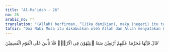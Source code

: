 ```yaml
---
title: "Al-Ma'idah - 26"
no: 26
arabic_no: ٢٦
translation: "(Allah) berfirman, “(Jika demikian), maka (negeri) itu terlarang buat mereka selama empat puluh tahun, (selama itu) mereka akan mengembara kebingungan di bumi. Maka janganlah eng-kau (Musa) bersedih hati (memikirkan nasib) orang-orang yang fasik itu.”"
tafsir: "Doa Nabi Musa itu dikabulkan oleh Allah dan Allah menyatakan bahwa sesungguhnya tanah suci itu diharamkan bagi mereka selama empat puluh tahun. Karena kedurhakaan itu, mereka tidak dapat memasuki tanah suci dan tidak dapat mendiaminya selama empat puluh tahun. Selama masa itu mereka selalu berada dalam keadaan kebingungan, tidak mengetahui arah dan tujuan. Sesudah itu Allah menganjurkan kepada Nabi Musa agar tidak merasa sedih atas musibah/siksa yang menimpa kaumnya yang fasik itu, karena bagi mereka akan merupakan pelajaran dan pengalaman.\n\nMenurut pendapat kebanyakan ahli tafsir, bahwa Nabi Musa dan Nabi Harun berada di padang gurun bersama-sama kaum Bani lsrail, tetapi padang itu bagi Nabi Musa dan Nabi Harun merupakan tempat istirahat dan menambah ketinggian derajat mereka. Sedangkan bagi kaum Yahudi yang ingkar itu merupakan siksaan yang sangat berat. Setelah selesai peristiwa di padang pasir Paran yang tandus Nabi Musa dan Nabi Harun wafat. Kemurnian fitrah orang-orang Bani Israil itu telah dirusak oleh kesesatan, perbudakan, penindasan dan paksaan raja-raja Mesir, hingga mereka sesat, pengecut, dan penakut. Hal itu telah mendarah daging pada diri mereka. Karenanya pada waktu Musa a.s. membawa mereka ke arah kebenaran, keberanian dan kebahagiaan, mereka tetap bersifat pengecut."
---
```


قَالَ فَاِنَّهَا مُحَرَّمَةٌ عَلَيْهِمْ اَرْبَعِيْنَ سَنَةً  ۚيَتِيْهُوْنَ فِى الْاَرْضِۗ فَلَا تَأْسَ عَلَى الْقَوْمِ الْفٰسِقِيْنَ ࣖ
